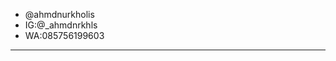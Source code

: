 - @ahmdnurkholis
- IG:@_ahmdnrkhls
- WA:085756199603

______________________________________________

